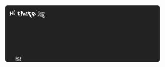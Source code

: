 <a href="http://leonnikolai.com/"><img src="https://raw.githubusercontent.com/LeonNikolai/LeonNikolai/4d88721f2e8075171ee692bca068b862e458263b/header.svg?raw=true"></a>
